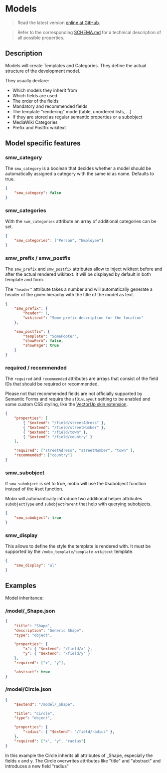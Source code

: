 # Models
> Read the latest version [online at GitHub](https://github.com/Fannon/mobo/blob/master/examples/init/model/README.md).

> Refer to the corresponding [SCHEMA.md](https://github.com/Fannon/mobo/blob/master/examples/init/model/SCHEMA.md) for a technical description of all possible properties.

## Description
Models will create Templates and Categories. They define the actual structure of the development model. 

They usually declare:

* Which models they inherit from
* Which fields are used
* The order of the fields
* Mandatory and recommended fields
* The template “rendering” mode (table, unordered lists, …)
* If they are stored as regular semantic properties or a subobject
* MediaWiki Categories
* Prefix and Postfix wikitext

## Model specific features
### smw_category
The `smw_category` is a boolean that decides whether a model should be automatically assigned a category with the same id as name. Defaults to true.

```json
{
    "smw_category": false
}
```

### smw_categories
With the `swm_categories` attribute an array of additional categories can be set.

```json
{
    "smw_categories": ["Person", "Employee"]
}
```

### smw_prefix / smw_postfix
The `smw_prefix` and `smw_postfix` attributes allow to inject wikitext before and after the actual rendered wikitext. It will be displayed by default in both template and form.

The `"header"` attribute takes a number and will automatically generate a header of the given hierachy with the title of the model as text.

```json 
{
    "smw_prefix": {
        "header": 1,
        "wikitext": "Some prefix-description for the location"
    },

    "smw_postfix": {
        "template": "SomeFooter",
        "showForm": false,
        "showPage": true
    }
}
```

### required / recommended
The `required` and `recommended` attributes are arrays that consist of the field IDs that should be required or recommended.

Please not that recommended fields are not officially supported by Semantic Forms and require the `sfDivLayout` setting to be enabled and some custom CSS styling, like the [VectorUp skin extension](http://www.mediawiki.org/wiki/Extension:VectorUp).


```json 
{
    "properties": [
        { "$extend": "/field/streetAdress" },
        { "$extend": "/field/streetNumber" },
        { "$extend": "/field/town" },
        { "$extend": "/field/country" }
    ],

    "required": ["streetAdress", "streetNumber", "town" ],
    "recommended": ["country"]
}
```

### smw_subobject
If `smw_subobject` is set to true, mobo will use the #subobject function instead of the #set function. 

Mobo will automantically introduce two additional helper attributes `subobjectType` and `subobjectParent` that help with querying subobjects.

```json 
{
    "smw_subobject": true
}
```

### smw_display
This allows to define the style the template is rendered with. It must be supported by the `/mobo_template/template.wikitext` template.

```json 
{
    "smw_display": "ul"
}
```


## Examples
Model inheritance:

### /model/_Shape.json
```json
{
    "title": "Shape",
    "description": "Generic Shape",
    "type": "object",

    "properties": {
        "x": { "$extend": "/field/x" },
        "y": { "$extend": "/field/y" }
    },
    "required": ["x", "y"],

    "abstract": true
}
```

### /model/Circle.json
```json
{
    "$extend": "/model/_Shape",

    "title": "Circle",
    "type": "object",

    "properties": {
        "radius": { "$extend": "/field/radius" },
    },
    "required": ["x", "y", "radius"]
}
```

In this example the Circle inherits all attributes of _Shape, especially the fields x and y. The Circle overwrites attributes like "title" and "abstract" and introduces a new field "radius"
